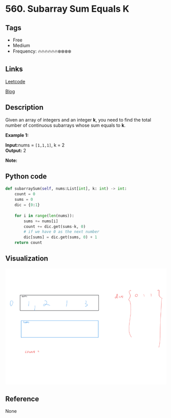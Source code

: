 # 560. Subarray Sum Equals K

## Tags

- Free
- Medium
- Frequency: :fire::fire::fire::fire::fire::fire::snowflake::snowflake::snowflake::snowflake:

## Links

[Leetcode](https://leetcode.com/problems/subarray-sum-equals-k/description/)

[Blog](http://206.81.6.248:12306/leetcode/subarray-sum-equals-k/description)

## Description

Given an array of integers and an integer <b>k</b>, you need to find the total number of continuous subarrays whose sum equals to <b>k</b>.

<b>Example 1:</b><br/>


<b>Input:</b>nums = <code>[1,1,1]</code>, k = 2  
<b>Output:</b> 2

<b>Note:</b><br/>


## Python code

```python
def subarraySum(self, nums:List[int], k: int) -> int:
    count = 0
    sums = 0
    dic = {0:1}

    for i in range(len(nums)):
        sums += nums[i]
        count += dic.get(sums-k, 0)
        # if we have 0 as the next number
        dic[sums] = dic.get(sums, 0) + 1
    return count

```

## Visualization

![gif](https://github.com/jshota/leetcode-solutions/blob/master/gifs/560.%20Subarray%20Sum%20Equals%20K.gif)

## Reference

None
